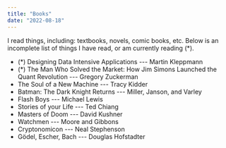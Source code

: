 ```yaml
---
title: "Books"
date: "2022-08-18"
---
```


I read things, including: textbooks, novels, comic books, etc.
Below is an incomplete list of things I have read, or am currently reading (*).

- (*) Designing Data Intensive Applications --- Martin Kleppmann
- (*) The Man Who Solved the Market: How Jim Simons Launched the Quant Revolution --- Gregory Zuckerman
- The Soul of a New Machine --- Tracy Kidder
- Batman: The Dark Knight Returns --- Miller, Janson, and Varley
- Flash Boys --- Michael Lewis
- Stories of your Life --- Ted Chiang
- Masters of Doom --- David Kushner
- Watchmen --- Moore and Gibbons
- Cryptonomicon --- Neal Stephenson
- Gödel, Escher, Bach --- Douglas Hofstadter
